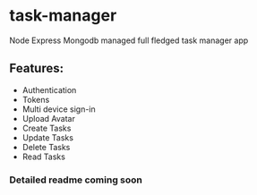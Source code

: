 # task-manager
Node Express Mongodb managed full fledged task manager app
## Features:
* Authentication
* Tokens
* Multi device sign-in
* Upload Avatar
* Create Tasks
* Update Tasks
* Delete Tasks
* Read Tasks

### Detailed readme coming soon
